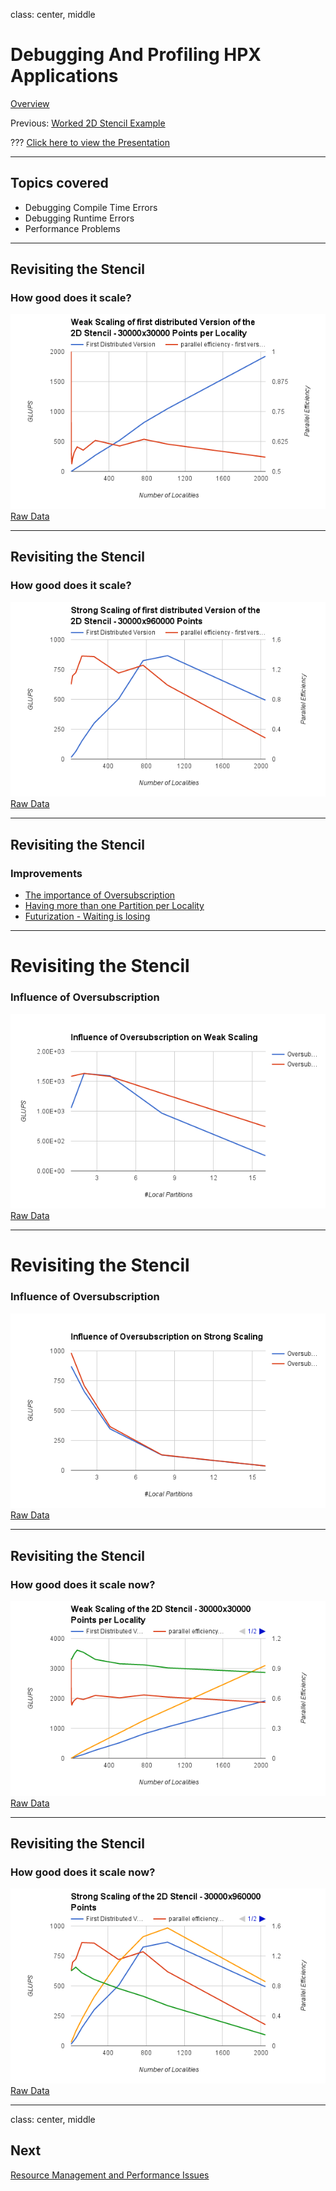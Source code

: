 
class: center, middle

# Debugging And Profiling HPX Applications

[Overview](..)

Previous: [Worked 2D Stencil Example](../session5)

???
[Click here to view the Presentation](https://stellar-group.github.io/tutorials/hlrs2019/session6/)

---
## Topics covered

* Debugging Compile Time Errors
* Debugging Runtime Errors
* Performance Problems

---
## Revisiting the Stencil
### How good does it scale?

  ![2D Stencil - Weak Scaling](images/weak_scaling0.png)
[Raw Data](https://docs.google.com/spreadsheets/d/14e9B92e9USF03kFlKlxUzVf_Ctm05nMoayTzchybY_8/edit?usp=sharing)

---
## Revisiting the Stencil
### How good does it scale?

  ![2D Stencil - Strong Scaling](images/strong_scaling0.png)
[Raw Data](https://docs.google.com/spreadsheets/d/14e9B92e9USF03kFlKlxUzVf_Ctm05nMoayTzchybY_8/edit?usp=sharing)

---
## Revisiting the Stencil
### Improvements

* [The importance of Oversubscription]()
* [Having more than one Partition per Locality]()
* [Futurization - Waiting is losing]()

---
# Revisiting the Stencil
### Influence of Oversubscription

  ![Influence of Oversubscription on Weak Scaling](images/oversubscribe_weak.png)
[Raw Data](https://docs.google.com/spreadsheets/d/14e9B92e9USF03kFlKlxUzVf_Ctm05nMoayTzchybY_8/edit?usp=sharing)


---
# Revisiting the Stencil
### Influence of Oversubscription

  ![Influence of Oversubscription on Strong Scaling](images/oversubscribe_strong.png)
[Raw Data](https://docs.google.com/spreadsheets/d/14e9B92e9USF03kFlKlxUzVf_Ctm05nMoayTzchybY_8/edit?usp=sharing)

---
## Revisiting the Stencil
### How good does it scale now?

  ![2D Stencil - Weak Scaling](images/weak_scaling1.png)
[Raw Data](https://docs.google.com/spreadsheets/d/14e9B92e9USF03kFlKlxUzVf_Ctm05nMoayTzchybY_8/edit?usp=sharing)

---
## Revisiting the Stencil
### How good does it scale now?

  ![2D Stencil - Strong Scaling](images/strong_scaling1.png)
[Raw Data](https://docs.google.com/spreadsheets/d/14e9B92e9USF03kFlKlxUzVf_Ctm05nMoayTzchybY_8/edit?usp=sharing)

---
class: center, middle
## Next

 [Resource Management and Performance Issues](../session7)

